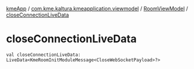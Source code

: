 [kmeApp](../../index.md) / [com.kme.kaltura.kmeapplication.viewmodel](../index.md) / [RoomViewModel](index.md) / [closeConnectionLiveData](./close-connection-live-data.md)

# closeConnectionLiveData

`val closeConnectionLiveData: LiveData<KmeRoomInitModuleMessage<CloseWebSocketPayload>?>`